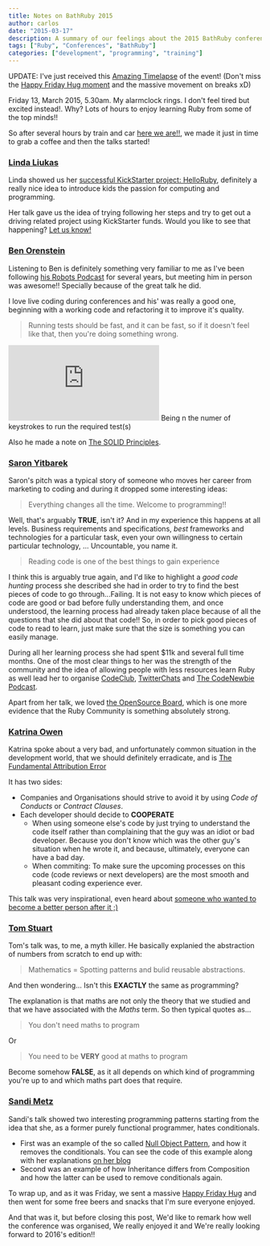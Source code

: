 ```yaml
---
title: Notes on BathRuby 2015
author: carlos
date: "2015-03-17"
description: A summary of our feelings about the 2015 BathRuby conference.
tags: ["Ruby", "Conferences", "BathRuby"]
categories: ["development", "programming", "training"]
---
```


UPDATE: I've just received this [Amazing Timelapse](https://www.youtube.com/watch?v=plv1oRda0d0) of the event! (Don't miss the [Happy Friday Hug moment](https://twitter.com/BathRuby/status/576419163750731776) and the massive movement on breaks xD)

Friday 13, March 2015, 5.30am. My alarmclock rings. I don't feel tired but excited instead!.
Why? Lots of hours to enjoy learning Ruby from some of the top minds!!

So after several hours by train and car [here we are!!](https://twitter.com/calonso/status/576330348163960832),
we made it just in time to grab a coffee and then the talks started!

### [Linda Liukas](https://twitter.com/lindaliukas)

Linda showed us her [successful KickStarter project: HelloRuby](http://www.helloruby.com/), definitely a really nice idea
to introduce kids the passion for computing and programming.

Her talk gave us the idea of trying following her steps and try to get out a driving related project
using KickStarter funds. Would you like to see that happening? [Let us know!](https://twitter.com/_MyDrive)

### [Ben Orenstein](https://twitter.com/r00k)

Listening to Ben is definitely something very familiar to me as I've been following [his Robots Podcast](https://robots.thoughtbot.com/)
for several years, but meeting him in person was awesome!! Specially because of the great talk he did.

I love live coding during conferences and his' was really a good one, beginning with a working code and refactoring it
to improve it's quality.

> Running tests should be fast, and it can be fast, so if it doesn't feel like that, then you're doing something wrong.

![equation](http://latex.codecogs.com/gif.latex?speed%20%3D%20%5Cfrac%7B1%7D%7Bn%7D)
Being n the numer of keystrokes to run the required test(s)

Also he made a note on [The SOLID Principles](http://en.wikipedia.org/wiki/SOLID_%28object-oriented_design%29).

### [Saron Yitbarek](https://twitter.com/saronyitbarek)

Saron's pitch was a typical story of someone who moves her career from marketing to coding and during it
dropped some interesting ideas:

> Everything changes all the time. Welcome to programming!!

Well, that's arguably **TRUE**, isn't it? And in my experience this happens at all levels. Business requirements and specifications,
*best* frameworks and technologies for a particular task, even your own willingness to certain particular technology, ... Uncountable, you name it.

> Reading code is one of the best things to gain experience

I think this is arguably true again, and I'd like to highlight a *good code hunting* process she described
she had in order to try to find the best pieces of code to go through...Failing. It is not easy to know
which pieces of code are good or bad before fully understanding them, and once understood, the learning process
had already taken place because of all the questions that she did about that code!! So, in order to pick
good pieces of code to read to learn, just make sure that the size is something you can easily manage.

During all her learning process she had spent $11k and several full time months. One of the most clear things to her
was the strength of the community and the idea of allowing people with less resources learn Ruby as well lead her
to organise [CodeClub](http://www.codenewbie.org/code-club), [TwitterChats](http://www.codenewbie.org/chat) and [The CodeNewbie Podcast](http://www.codenewbie.org/podcast).

Apart from her talk, we loved [the OpenSource Board](https://twitter.com/calonso/status/576349244421963777),
which is one more evidence that the Ruby Community is something absolutely strong.

### [Katrina Owen](https://twitter.com/kytrinyx)

Katrina spoke about a very bad, and unfortunately common situation in the development world,
that we should definitely erradicate, and is
[The Fundamental Attribution Error](http://en.wikipedia.org/wiki/Fundamental_attribution_error)

It has two sides:

* Companies and Organisations should strive to avoid it by using *Code of Conducts* or *Contract Clauses*.
* Each developer should decide to **COOPERATE**
  * When using someone else's code by just trying to understand the code itself rather than complaining that the guy was an idiot or bad developer. Because you don't know which was the other guy's situation when he wrote it, and because, ultimately, everyone can have a bad day.
  * When commiting: To make sure the upcoming processes on this code (code reviews or next developers) are the most smooth and pleasant coding experience ever.

This talk was very inspirational, even heard about [someone who wanted to become a better
person after it ;)](https://twitter.com/iceraluk/status/576411958422945793)

### [Tom Stuart](https://twitter.com/tomstuart)

Tom's talk was, to me, a myth killer. He basically explanied the abstraction of numbers
from scratch to end up with:

> Mathematics = Spotting patterns and bulid reusable abstractions.

And then wondering... Isn't this **EXACTLY** the same as programming?

The explanation is that maths are not only the theory that we studied and that we have
associated with the *Maths* term. So then typical quotes as...

> You don't need maths to program

Or

> You need to be **VERY** good at maths to program

Become somehow **FALSE**, as it all depends on which kind of programming you're up to and
which maths part does that require.

### [Sandi Metz](https://twitter.com/sandimetz)

Sandi's talk showed two interesting programming patterns starting from the idea that she,
as a former purely functional programmer, hates conditionals.

* First was an example of the so called [Null Object Pattern](http://en.wikipedia.org/wiki/Null_Object_pattern), and how it removes the conditionals. You can see the code of this example along with her explanations [on her blog](http://www.sandimetz.com/blog/2014/12/19/suspicions-of-nil)
* Second was an example of how Inheritance differs from Composition and how the latter can be used to remove conditionals again.

To wrap up, and as it was Friday, we sent a massive [Happy Friday Hug](https://twitter.com/BathRuby/status/576419163750731776) and then went for some
free beers and snacks that I'm sure everyone enjoyed.

And that was it, but before closing this post, We'd like to remark how well the
conference was organised, We really enjoyed it and We're really looking forward to 2016's edition!!
